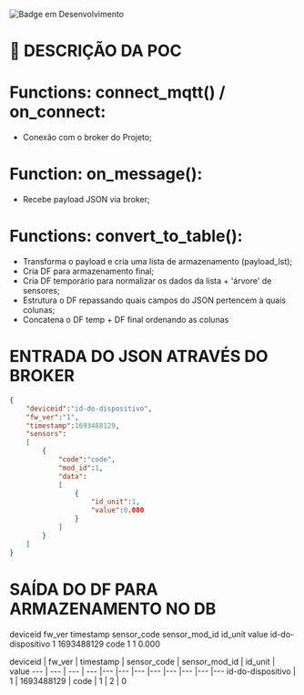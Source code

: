 ![Badge em Desenvolvimento](http://img.shields.io/static/v1?label=STATUS&message=EM%20DESENVOLVIMENTO&color=GREEN&style=for-the-badge)

# :hammer: DESCRIÇÃO DA POC #

# Functions: connect_mqtt() / on_connect:
  - Conexão com o broker do Projeto;
# Function: on_message():
  - Recebe payload JSON via broker;
# Functions: convert_to_table():
  - Transforma o payload e cria uma lista de armazenamento (payload_lst);
  - Cria DF para armazenamento final;
  - Cria DF temporário para normalizar os dados da lista + 'árvore' de sensores;
  - Estrutura o DF repassando quais campos do JSON pertencem à quais colunas;
  - Concatena o DF temp + DF final ordenando as colunas


# ENTRADA DO JSON ATRAVÉS DO BROKER #
```json
{
    "deviceid":"id-do-dispositivo",
    "fw_ver":"1",
    "timestamp":1693488129,
    "sensors":
    [
        {
            "code":"code",
            "mod_id":1,
            "data":
            [
                {
                    "id_unit":1,
                    "value":0.000
                }
            ]
        }
    ]   
}
```

# SAÍDA DO DF PARA ARMAZENAMENTO NO DB #
deviceid            fw_ver          timestamp           sensor_code         sensor_mod_id           id_unit         value
id-do-dispositivo   1               1693488129          code                1                       1               0.000

deviceid | fw_ver | timestamp | sensor_code | sensor_mod_id | id_unit | value
--- | --- | --- | --- |--- |--- |--- |--- |--- |--- |--- |---
id-do-dispositivo | 1 | 1693488129 | code | 1 | 2 | 0